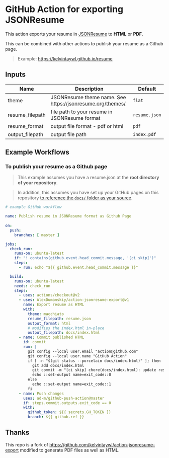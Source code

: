 # GitHub Action for exporting JSONResume

This action exports your resume in [JSONResume](https://jsonresume.org/) to **HTML** or **PDF**.

This can be combined with other actions to publish your resume as a Github page.

> Example: https://kelvintaywl.github.io/resume

## Inputs

| Name            | Description                                               | Default       |
| ---             | ---                                                       | ---           |
| theme           | JSONResume theme name. See https://jsonresume.org/themes/ | `flat`        |
| resume_filepath | file path to your resume in JSONResume format             | `resume.json` |
| resume_format   | output file format - pdf or html                          | `pdf`         |
| output_filepath | output file path                                          | `index.pdf`   |

## Example Workflows

### To publish your resume as a Github page

> This example assumes you have a resume.json at the **root directory of your repository**. 

> In addition, this assumes you have set up your GitHub pages on this repository [to reference the `docs/` folder as your source](https://docs.github.com/en/free-pro-team@latest/github/working-with-github-pages/configuring-a-publishing-source-for-your-github-pages-site#choosing-a-publishing-source).

```yaml
# example GitHub workflow

name: Publish resume in JSONResume format as Github Page
 
on:
  push:
    branches: [ master ]

jobs:
  check_run:
    runs-on: ubuntu-latest
    if: "! contains(github.event.head_commit.message, '[ci skip]')"
    steps:
      - run: echo "${{ github.event.head_commit.message }}"

  build:
    runs-on: ubuntu-latest
    needs: check_run
    steps:
      - uses: actions/checkout@v2
      - uses: AlexDumanskiy/action-jsonresume-export@v1
        name: Export resume as HTML
        with:
          theme: macchiato
          resume_filepath: resume.json
          output_format: html
          # modifies the index.html in-place
          output_filepath: docs/index.html
      - name: Commit published HTML
        id: commit
        run: |
          git config --local user.email "action@github.com"
          git config --local user.name "GitHub Action"
          if [ -n "$(git status --porcelain docs/index.html)" ]; then
            git add docs/index.html
            git commit -m "[ci skip] chore(docs/index.html): update resume page"
            echo ::set-output name=exit_code::0
          else
            echo ::set-output name=exit_code::1
          fi
      - name: Push changes
        uses: ad-m/github-push-action@master
        if: steps.commit.outputs.exit_code == 0
        with:
          github_token: ${{ secrets.GH_TOKEN }}
          branch: ${{ github.ref }}
```


## Thanks
This repo is a fork of https://github.com/kelvintaywl/action-jsonresume-export modified to generate PDF files as well as HTML.

